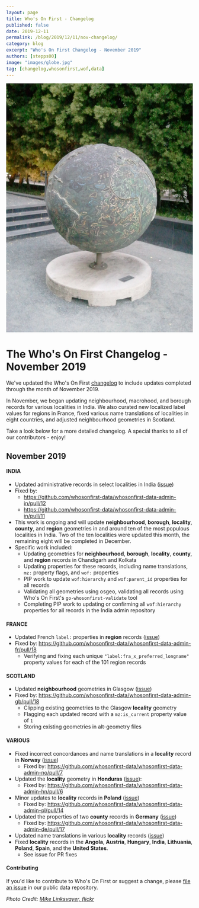 ```yaml
---
layout: page
title: Who's On First - Changelog
published: false
date: 2019-12-11
permalink: /blog/2019/12/11/nov-changelog/
category: blog
excerpt: "Who's On First Changelog - November 2019"
authors: [stepps00]
image: "images/globe.jpg"
tag: [changelog,whosonfirst,wof,data]
---
```


![](images/globe.jpg)

# The Who's On First Changelog - November 2019

We've updated the Who's On First [changelog](https://github.com/whosonfirst-data/whosonfirst-data/blob/master/CHANGELOG.md) to include updates completed through the month of November 2019.

In November, we began updating neighbourhood, macrohood, and borough records for various localities in India. We also curated new localized label values for regions in France, fixed various name translations of localities in eight countries, and adjusted neighbourhood geometries in Scotland.

Take a look below for a more detailed changelog. A special thanks to all of our contributors - enjoy!

## November 2019

#### INDIA
- Updated administrative records in select localities in India ([issue](https://github.com/whosonfirst-data/whosonfirst-data/issues/1593))
- Fixed by:
  - https://github.com/whosonfirst-data/whosonfirst-data-admin-in/pull/12
  - https://github.com/whosonfirst-data/whosonfirst-data-admin-in/pull/11
- This work is ongoing and will update **neighbourhood**, **borough**, **locality**, **county**, and **region** geometries in and around ten of the most populous localities in India. Two of the ten localities were updated this month, the remaining eight will be completed in December.
- Specific work included:
  - Updating geometries for **neighbourhood**, **borough**, **locality**, **county**, and **region** records in Chandigarh and Kolkata
  - Updating properties for these records, including name translations, `mz:` property flags, and `wof:` properties
  - PIP work to update `wof:hierarchy` and `wof:parent_id` properties for all records
  - Validating all geometries using osgeo, validating all records using Who's On First's `go-whosonfirst-validate` tool
  - Completing PIP work to updating or confirming all `wof:hierarchy` properties for all records in the India admin repository

#### FRANCE
- Updated French `label:` properties in **region** records ([issue](https://github.com/whosonfirst-data/whosonfirst-data/issues/1734))
- Fixed by: https://github.com/whosonfirst-data/whosonfirst-data-admin-fr/pull/18
  - Verifying and fixing each unique `"label:fra_x_preferred_longname"` property values for each of the 101 region records

#### SCOTLAND
- Updated **neighbourhood** geometries in Glasgow ([issue](https://github.com/whosonfirst-data/whosonfirst-data/issues/1724))
- Fixed by: https://github.com/whosonfirst-data/whosonfirst-data-admin-gb/pull/18
  - Clipping existing geometries to the Glasgow **locality** geometry
  - Flagging each updated record with a `mz:is_current` property value of `1`
  - Storing existing geometries in alt-geometry files

#### VARIOUS
- Fixed incorrect concordances and name translations in a **locality** record in **Norway** ([issue](https://github.com/whosonfirst-data/whosonfirst-data/issues/1730))
  - Fixed by: https://github.com/whosonfirst-data/whosonfirst-data-admin-no/pull/7
- Updated the **locality** geometry in **Honduras** ([issue](https://github.com/whosonfirst-data/whosonfirst-data/issues/1736)):
  - Fixed by: https://github.com/whosonfirst-data/whosonfirst-data-admin-hn/pull/6
- Minor updates to **locality** records in **Poland** ([issue](https://github.com/whosonfirst-data/whosonfirst-data/issues/1738))
  - Fixed by: https://github.com/whosonfirst-data/whosonfirst-data-admin-pl/pull/14
- Updated the properties of two **county** records in **Germany** ([issue](https://github.com/whosonfirst-data/whosonfirst-data/issues/1697))
  - Fixed by: https://github.com/whosonfirst-data/whosonfirst-data-admin-de/pull/17
- Updated name translations in various **locality** records ([issue](https://github.com/whosonfirst-data/whosonfirst-data/issues/1743))
- Fixed **locality** records in the **Angola**, **Austria**, **Hungary**, **India**, **Lithuania**, **Poland**, **Spain**, and the **United States**.
  - See issue for PR fixes

#### Contributing

If you'd like to contribute to Who's On First or suggest a change, please [file an issue](https://github.com/whosonfirst-data/whosonfirst-data/issues/new) in our public data repository.

_Photo Credit: [Mike Linksvayer, flickr](https://www.flickr.com/photos/mlinksva/6117780887/in/photolist-ajBe7P-83KJEU-2ejsaLr-X6yNPo-22geH2d-C1j3WJ-C1Jhyw-2hpBDzR-5tRxQr-EeS51N-ieaMC7-hUdRX6-8v5Je2-hYEKWU-hPNmUu-Ssd8i7-VMho85-VMho97-ie4ru2-i7noZg-YgktBh-VAzC3C-RewTfh-Tcdio4-Wm9ZR4-mZYi5a-WvMyEt-ie2UwS-ie4Kmq-hVWAoG-oeZGW9-ouFUaw-ie4vLs-7Diy6S-id5hMp-wqNqnK-fm9u5i-8n1Zsd-i7eM3b-hPKmNF-EHhydv-7ZAfHB-idZ3jk-i8Pz3Y-oddVKH-f5LW4C-KnSWTe-7ebsgq-hPB2ei-i3h3gE/)_